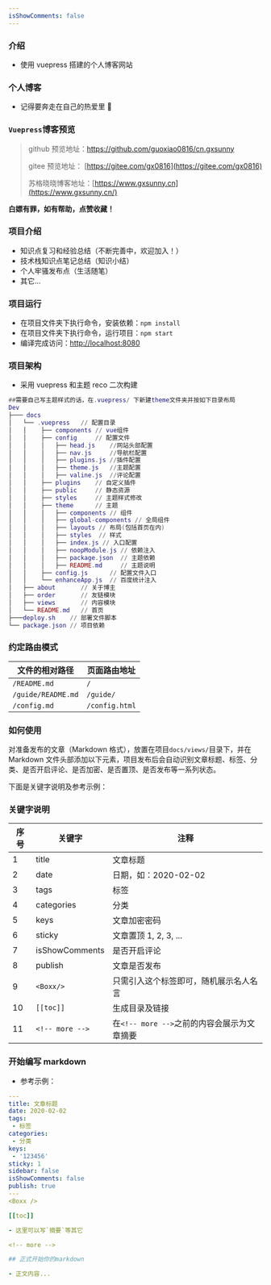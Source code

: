 ```yaml
---
isShowComments: false
---
```


### 介绍

- 使用 vuepress 搭建的个人博客网站

### 个人博客

- 记得要奔走在自己的热爱里 🌹

### `Vuepress`博客预览

> github 预览地址：https://github.com/guoxiao0816/cn.gxsunny
>
> gitee 预览地址： [https://gitee.com/gx0816](https://gitee.com/gx0816)
>
> 苏格晓晓博客地址：[https://www.gxsunny.cn](https://www.gxsunny.cn/)

**白嫖有罪，如有帮助，点赞收藏！**

### 项目介绍

- 知识点复习和经验总结（不断完善中，欢迎加入！）
- 技术栈知识点笔记总结（知识小结）
- 个人牢骚发布点（生活随笔）
- 其它...

### 项目运行

- 在项目文件夹下执行命令，安装依赖：`npm install`
- 在项目文件夹下执行命令，运行项目：`npm start`
- 编译完成访问：[http://localhost:8080](http://localhost:8080)

### 项目架构

- 采用 vuepress 和主题 reco 二次构建

```lua
##需要自己写主题样式的话，在.vuepress/ 下新建theme文件夹并按如下目录布局
Dev
├─── docs
│   └── .vuepress   // 配置目录
│   │    ├── components // vue组件
│   │    ├── config     // 配置文件
│   │    │   ├── head.js    //网站头部配置
│   │    │   ├── nav.js     //导航栏配置
│   │    │   ├── plugins.js //插件配置
│   │    │   ├── theme.js   //主题配置
│   │    │   ├── valine.js  //评论配置
│   │    ├── plugins    // 自定义插件
│   │    ├── public     // 静态资源
│   │    ├── styles     // 主题样式修改
│   │    ├── theme      // 主题
│   │    │   ├── components // 组件
│   │    │   ├── global-components // 全局组件
│   │    │   ├── layouts // 布局(包括首页在内)
│   │    │   ├── styles  // 样式
│   │    │   ├── index.js // 入口配置
│   │    │   ├── noopModule.js // 依赖注入
│   │    │   ├── package.json  // 主题依赖
│   │    │   ├── README.md     // 主题说明
│   │    ├── config.js      // 配置文件入口
│   │    └── enhanceApp.js  // 百度统计注入
│   ├── about       // 关于博主
│   ├── order       // 友链模块
│   ├── views       // 内容模块
│   └── README.md   // 首页
├───deploy.sh    // 部署文件脚本
└── package.json // 项目依赖
```

### 约定路由模式

| 文件的相对路径     | 页面路由地址   |
| ------------------ | -------------- |
| `/README.md`       | `/`            |
| `/guide/README.md` | `/guide/`      |
| `/config.md`       | `/config.html` |

### 如何使用

对准备发布的文章（Markdown 格式），放置在项目`docs/views/`目录下，并在 Markdown 文件头部添加以下元素，项目发布后会自动识别文章标题、标签、分类、是否开启评论、是否加密、是否置顶、是否发布等一系列状态。

下面是关键字说明及参考示例：

### 关键字说明

| 序号 | 关键字          | 注释                                        |
| ---- | --------------- | ------------------------------------------- |
| 1    | title           | 文章标题                                    |
| 2    | date            | 日期，如：2020-02-02                        |
| 3    | tags            | 标签                                        |
| 4    | categories      | 分类                                        |
| 5    | keys            | 文章加密密码                                |
| 6    | sticky          | 文章置顶 1, 2, 3, ...                       |
| 7    | isShowComments  | 是否开启评论                                |
| 8    | publish         | 文章是否发布                                |
| 9    | `<Boxx/>`       | 只需引入这个标签即可，随机展示名人名言      |
| 10   | `[[toc]]`       | 生成目录及链接                              |
| 11   | `<!-- more -->` | 在`<!-- more -->`之前的内容会展示为文章摘要 |

### 开始编写 markdown

- 参考示例：

```yaml
---
title: 文章标题
date: 2020-02-02
tags:
 - 标签
categories:
 - 分类
keys:
 - '123456'
sticky: 1
sidebar: false
isShowComments: false
publish: true
---
<Boxx />

[[toc]]

- 这里可以写`摘要`等其它

<!-- more -->

## 正式开始你的markdown

- 正文内容...
```
